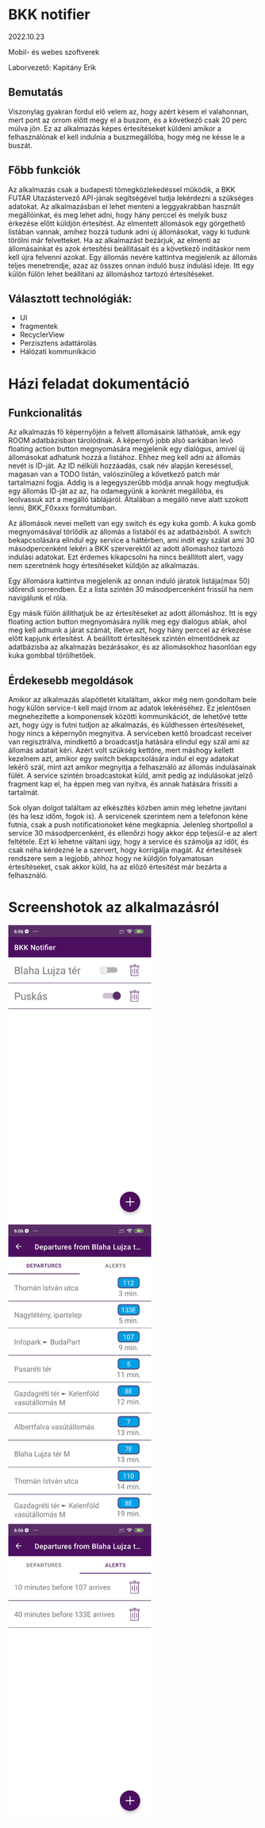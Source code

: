 # BKK notifier
2022.10.23<p>
Mobil- és webes szoftverek<p>
Laborvezető: Kapitány Erik<p>

## Bemutatás

Viszonylag gyakran fordul elő velem az, hogy azért késem el valahonnan, mert pont az orrom előtt megy el a buszom, és a következő csak 20 perc múlva jön. Ez az alkalmazás képes értesítéseket küldeni amikor a felhasználónak el kell indulnia a buszmegállóba, hogy még ne késse le a buszát. 

## Főbb funkciók

Az alkalmazás csak a budapesti tömegközlekedéssel működik, a BKK FUTÁR Utazástervező API-jának segítségével tudja lekérdezni a szükséges adatokat.
Az alkalmazásban el lehet menteni a leggyakrabban használt megállóinkat, és meg lehet adni, hogy hány perccel és melyik busz érkezése előtt küldjön értesítést. Az elmentett állomások egy görgethető listában vannak, amihez hozzá tudunk adni új állomásokat, vagy ki tudunk törölni már felvetteket. Ha az alkalmazást bezárjuk, az elmenti az állomásainkat és azok értesítési beállításait és a következő indításkor nem kell újra felvenni azokat. Egy állomás nevére kattintva megjelenik az állomás teljes menetrendje, azaz az összes onnan induló busz indulási ideje. Itt egy külön fülön lehet beállítani az állomáshoz tartozó értesítéseket.

## Választott technológiák:

- UI
- fragmentek
- RecyclerView
- Perzisztens adattárolás
- Hálózati kommunikáció


# Házi feladat dokumentáció

## Funkcionalitás

Az alkalmazás fő képernyőjén a felvett állomásaink láthatóak, amik egy ROOM adatbázisban tárolódnak. A képernyő jobb alsó sarkában levő floating action button megnyomására megjelenik egy dialógus, amivel új állomásokat adhatunk hozzá a listához. Ehhez meg kell adni az állomás nevét is ID-ját. Az ID nélküli hozzáadás, csak név alapján kereséssel, magasan van a TODO listán, valószínűleg a következő patch már tartalmazni fogja. Addig is a legegyszerűbb módja annak hogy megtudjuk egy állomás ID-ját az az, ha odamegyünk a konkrét megállóba, és leolvassuk azt a megálló táblájáról. Általában a megálló neve alatt szokott lenni, BKK_F0xxxx formátumban.

Az állomások nevei mellett van egy switch és egy kuka gomb. A kuka gomb megnyomásával törlődik az állomás a listából és az adatbázisból. A switch bekapcsolására elindul egy service a háttérben, ami indít egy szálat ami 30 másodpercenként lekéri a BKK szerverektől az adott állomáshoz tartozó indulási adatokat. Ezt érdemes kikapcsolni ha nincs beállított alert, vagy nem szeretnénk hogy értesítéseket küldjön az alkalmazás.

Egy állomásra kattintva megjelenik az onnan induló járatok listája(max 50) időrendi sorrendben. Ez a lista szintén 30 másodpercenként frissül ha nem navigálunk el róla.

Egy másik fülön állíthatjuk be az értesítéseket az adott állomáshoz. Itt is egy floating action button megnyomására nyílik meg egy dialógus ablak, ahol meg kell adnunk a járat számát, illetve azt, hogy hány perccel az érkezése előtt kapjunk értesítést. A beállított értesítések szintén elmentődnek az adatbázisba az alkalmazás bezárásakor, és az állomásokhoz hasonlóan egy kuka gombbal törölhetőek.

## Érdekesebb megoldások

Amikor az alkalmazás alapötletét kitaláltam, akkor még nem gondoltam bele hogy külön service-t kell majd írnom az adatok lekéréséhez. Ez jelentősen megnehezítette a komponensek közötti kommunikációt, de lehetővé tette azt, hogy úgy is futni tudjon az alkalmazás, és küldhessen értesítéseket, hogy nincs a képernyőn megnyitva. A serviceben kettő broadcast receiver van regisztrálva, mindkettő a broadcastja hatására elindul egy szál ami az állomás adatait kéri. Azért volt szükség kettőre, mert máshogy kellett kezelnem azt, amikor egy switch bekapcsolására indul el egy adatokat lekérő szál, mint azt amikor megnyitja a felhasználó az állomás indulásainak fülét. A service szintén broadcastokat küld, amit pedig az indulásokat jelző fragment kap el, ha éppen meg van nyitva, és annak hatására frissíti a tartalmát. 

Sok olyan dolgot találtam az elkészítés közben amin még lehetne javítani (és ha lesz időm, fogok is). A servicenek szerintem nem a telefonon kéne futnia, csak a push notificationoket kéne megkapnia. Jelenleg shortpollol a service 30 másodpercenként, és ellenőrzi hogy akkor épp teljesül-e az alert feltétele. Ezt ki lehetne váltani úgy, hogy a service és számolja az időt, és csak néha kérdezné le a szervert, hogy korrigálja magát. Az értesítések rendszere sem a legjobb, ahhoz hogy ne küldjön folyamatosan értesítéseket, csak akkor küld, ha az előző értesítést már bezárta a felhasználó.

# Screenshotok az alkalmazásról

<img src="./demo/main.jpg" alt="main screen" height="600">
<img src="./demo/dep.jpg" alt="departures screen" height="600">
<img src="./demo/alert.jpg" alt="alerts screen" height="600">